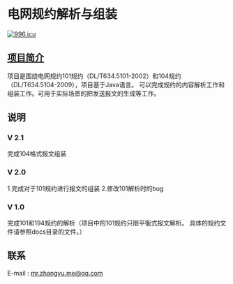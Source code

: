 # 电网规约解析与组装

[![996.icu](https://img.shields.io/badge/link-996.icu-red.svg)](https://996.icu)

## [项目简介](https://blog.csdn.net/ZhangYu971014/article/details/79841555)
项目是围绕电网规约101规约（DL/T634.5101-2002）和104规约（DL/T634.5104-2009），项目基于Java语言。
可以完成规约的内容解析工作和组装工作。可用于实际场景的把发送报文的生成等工作。
## 说明
### V 2.1 
完成104格式报文组装
### V 2.0
1.完成对于101规约进行报文的组装
2.修改101解析时的bug
### V 1.0
完成101和194规约的解析（项目中的101规约只限平衡式报文解析。
具体的规约文件请参照docs目录的文件。）
## 联系
E-mail : mr.zhangyu.me@qq.com
